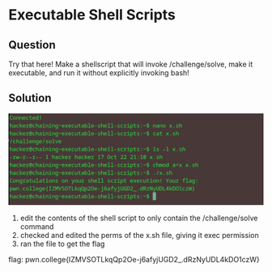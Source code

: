 # Executable Shell Scripts
## Question
Try that here! Make a shellscript that will invoke /challenge/solve, make it executable, and run it without explicitly invoking bash!


## Solution
![](./images/4.jpg)
1. edit the contents of the shell script to only contain the /challenge/solve command 
2. checked and edited the perms of the x.sh file, giving it exec permission
3. ran the file to get the flag

flag: pwn.college{IZMVSOTLkqQp2Oe-j6afyjUGD2_.dRzNyUDL4kDO1czW}


